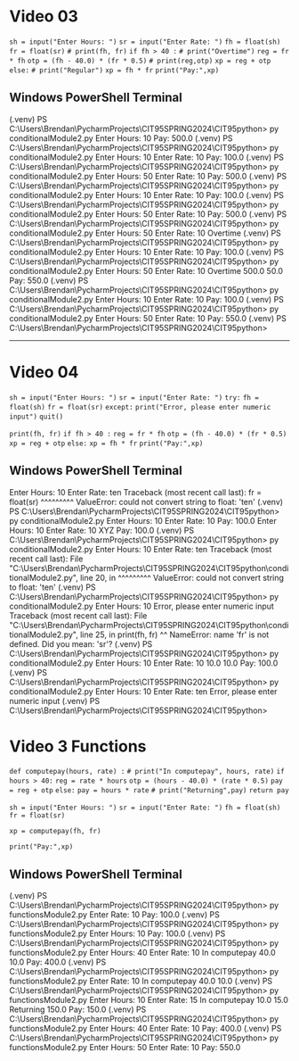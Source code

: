 # Video 03

`sh = input("Enter Hours: ")`
`sr = input("Enter Rate: ")`
`fh = float(sh)`
`fr = float(sr)`
`# print(fh, fr)`
`if fh > 40 :`
    `# print("Overtime")`
    `reg = fr * fh`
    `otp = (fh - 40.0) * (fr * 0.5)`
    `# print(reg,otp)`
    `xp = reg + otp`
`else:`
    `# print("Regular")`
    `xp = fh * fr`
`print("Pay:",xp)`

## Windows PowerShell Terminal

(.venv) PS C:\Users\Brendan\PycharmProjects\CIT95SPRING2024\CIT95python> py conditionalModule2.py
Enter Hours: 10
Pay: 500.0
(.venv) PS C:\Users\Brendan\PycharmProjects\CIT95SPRING2024\CIT95python> py conditionalModule2.py
Enter Hours: 10
Enter Rate: 10
Pay: 100.0
(.venv) PS C:\Users\Brendan\PycharmProjects\CIT95SPRING2024\CIT95python> py conditionalModule2.py
Enter Hours: 50
Enter Rate: 10
Pay: 500.0
(.venv) PS C:\Users\Brendan\PycharmProjects\CIT95SPRING2024\CIT95python> py conditionalModule2.py
Enter Hours: 10
Enter Rate: 10
Pay: 100.0
(.venv) PS C:\Users\Brendan\PycharmProjects\CIT95SPRING2024\CIT95python> py conditionalModule2.py
Enter Hours: 50
Enter Rate: 10
Pay: 500.0
(.venv) PS C:\Users\Brendan\PycharmProjects\CIT95SPRING2024\CIT95python> py conditionalModule2.py
Enter Hours: 50
Enter Rate: 10
Overtime
(.venv) PS C:\Users\Brendan\PycharmProjects\CIT95SPRING2024\CIT95python> py conditionalModule2.py
Enter Hours: 10
Enter Rate: 10
Pay: 100.0
(.venv) PS C:\Users\Brendan\PycharmProjects\CIT95SPRING2024\CIT95python> py conditionalModule2.py
Enter Hours: 50
Enter Rate: 10
Overtime
500.0 50.0
Pay: 550.0
(.venv) PS C:\Users\Brendan\PycharmProjects\CIT95SPRING2024\CIT95python> py conditionalModule2.py
Enter Hours: 10
Enter Rate: 10
Pay: 100.0
(.venv) PS C:\Users\Brendan\PycharmProjects\CIT95SPRING2024\CIT95python> py conditionalModule2.py
Enter Hours: 50
Enter Rate: 10
Pay: 550.0
(.venv) PS C:\Users\Brendan\PycharmProjects\CIT95SPRING2024\CIT95python>

---

# Video 04

`sh = input("Enter Hours: ")`
`sr = input("Enter Rate: ")`
`try:`
    `fh = float(sh)`
    `fr = float(sr)`
`except:`
    `print("Error, please enter numeric input")`
    `quit()`

`print(fh, fr)`
`if fh > 40 :`
    `reg = fr * fh`
    `otp = (fh - 40.0) * (fr * 0.5)`
    `xp = reg + otp`
`else:`
    `xp = fh * fr`
`print("Pay:",xp)`

## Windows PowerShell Terminal

Enter Hours: 10
Enter Rate: ten
Traceback (most recent call last):
    fr = float(sr)
         ^^^^^^^^^
ValueError: could not convert string to float: 'ten'
(.venv) PS C:\Users\Brendan\PycharmProjects\CIT95SPRING2024\CIT95python> py conditionalModule2.py
Enter Hours: 10
Enter Rate: 10
Pay: 100.0
Enter Hours: 10
Enter Rate: 10
XYZ Pay: 100.0
(.venv) PS C:\Users\Brendan\PycharmProjects\CIT95SPRING2024\CIT95python> py conditionalModule2.py
Enter Hours: 10
Enter Rate: ten
Traceback (most recent call last):
  File "C:\Users\Brendan\PycharmProjects\CIT95SPRING2024\CIT95python\conditionalModule2.py", line 20, in <module>
         ^^^^^^^^^
ValueError: could not convert string to float: 'ten'
(.venv) PS C:\Users\Brendan\PycharmProjects\CIT95SPRING2024\CIT95python> py conditionalModule2.py
Enter Hours: 10
Error, please enter numeric input
Traceback (most recent call last):
  File "C:\Users\Brendan\PycharmProjects\CIT95SPRING2024\CIT95python\conditionalModule2.py", line 25, in <module>
    print(fh, fr)
              ^^
NameError: name 'fr' is not defined. Did you mean: 'sr'?
(.venv) PS C:\Users\Brendan\PycharmProjects\CIT95SPRING2024\CIT95python> py conditionalModule2.py
Enter Hours: 10
Enter Rate: 10
10.0 10.0
Pay: 100.0
(.venv) PS C:\Users\Brendan\PycharmProjects\CIT95SPRING2024\CIT95python> py conditionalModule2.py
Enter Hours: 10
Enter Rate: ten
Error, please enter numeric input
(.venv) PS C:\Users\Brendan\PycharmProjects\CIT95SPRING2024\CIT95python>

# Video 3 Functions

`def computepay(hours, rate) :`
    `# print("In computepay", hours, rate)`
    `if hours > 40:`
        `reg = rate * hours`
        `otp = (hours - 40.0) * (rate * 0.5)`
       `pay = reg + otp`
    `else:`
        `pay = hours * rate`
    `# print("Returning",pay)`
    `return pay`

`sh = input("Enter Hours: ")`
`sr = input("Enter Rate: ")`
`fh = float(sh)`
`fr = float(sr)`

`xp = computepay(fh, fr)`

`print("Pay:",xp)`

## Windows PowerShell Terminal

(.venv) PS C:\Users\Brendan\PycharmProjects\CIT95SPRING2024\CIT95python> py functionsModule2.py
Enter Rate: 10
Pay: 100.0
(.venv) PS C:\Users\Brendan\PycharmProjects\CIT95SPRING2024\CIT95python> py functionsModule2.py
Enter Hours: 10
Pay: 100.0
(.venv) PS C:\Users\Brendan\PycharmProjects\CIT95SPRING2024\CIT95python> py functionsModule2.py
Enter Hours: 40
Enter Rate: 10
In computepay 40.0 10.0
Pay: 400.0
(.venv) PS C:\Users\Brendan\PycharmProjects\CIT95SPRING2024\CIT95python> py functionsModule2.py
Enter Rate: 10
In computepay 40.0 10.0
(.venv) PS C:\Users\Brendan\PycharmProjects\CIT95SPRING2024\CIT95python> py functionsModule2.py
Enter Hours: 10
Enter Rate: 15
In computepay 10.0 15.0
Returning 150.0
Pay: 150.0
(.venv) PS C:\Users\Brendan\PycharmProjects\CIT95SPRING2024\CIT95python> py functionsModule2.py
Enter Hours: 40
Enter Rate: 10
Pay: 400.0
(.venv) PS C:\Users\Brendan\PycharmProjects\CIT95SPRING2024\CIT95python> py functionsModule2.py
Enter Hours: 50
Enter Rate: 10
Pay: 550.0
